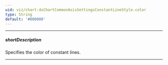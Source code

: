 ```yaml
---
uid: viz/chart:dxChartCommonAxisSettingsConstantLineStyle.color
type: String
default: '#000000'
---
```

---
##### shortDescription
Specifies the color of constant lines.

---
<!--
#include common-colorlist
-->